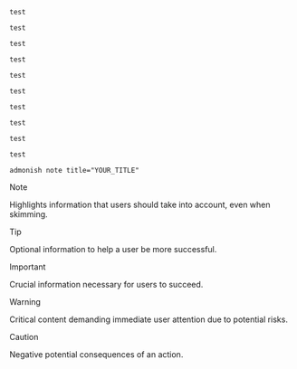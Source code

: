 ```admonish info
test
```
```admonish example
test
```
```admonish warning
test
```
```admonish danger
test
```
```admonish
test
```
```admonish tip
test
```
```admonish success
test
```
```admonish failure
test
```
```admonish bug
test
```
```admonish quote
test
```
```admonish note title="set default"
admonish note title="YOUR_TITLE"
```


> [!NOTE]  
> Highlights information that users should take into account, even when skimming.

> [!TIP]
> Optional information to help a user be more successful.

> [!IMPORTANT]  
> Crucial information necessary for users to succeed.

> [!WARNING]  
> Critical content demanding immediate user attention due to potential risks.

> [!CAUTION]
> Negative potential consequences of an action.
